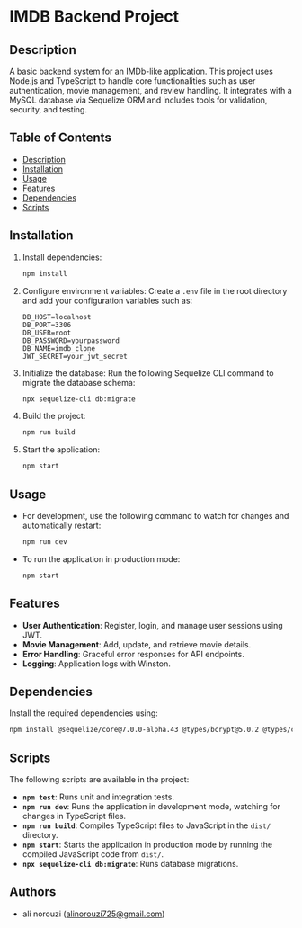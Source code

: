 # IMDB Backend Project

## Description
A basic backend system for an IMDb-like application. This project uses Node.js and TypeScript to handle core functionalities such as user authentication, movie management, and review handling. It integrates with a MySQL database via Sequelize ORM and includes tools for validation, security, and testing.

## Table of Contents
- [Description](#description)
- [Installation](#installation)
- [Usage](#usage)
- [Features](#features)
- [Dependencies](#dependencies)
- [Scripts](#scripts)

## Installation

1. Install dependencies:
   ```bash
   npm install
   ```

2. Configure environment variables:
   Create a `.env` file in the root directory and add your configuration variables such as:
   ```env
   DB_HOST=localhost
   DB_PORT=3306
   DB_USER=root
   DB_PASSWORD=yourpassword
   DB_NAME=imdb_clone
   JWT_SECRET=your_jwt_secret
   ```

3. Initialize the database:
   Run the following Sequelize CLI command to migrate the database schema:
   ```bash
   npx sequelize-cli db:migrate
   ```

4. Build the project:
   ```bash
   npm run build
   ```

5. Start the application:
   ```bash
   npm start
   ```

## Usage

- For development, use the following command to watch for changes and automatically restart:
  ```bash
  npm run dev
  ```

- To run the application in production mode:
  ```bash
  npm start
  ```

## Features

- **User Authentication**: Register, login, and manage user sessions using JWT.
- **Movie Management**: Add, update, and retrieve movie details.
- **Error Handling**: Graceful error responses for API endpoints.
- **Logging**: Application logs with Winston.

## Dependencies

Install the required dependencies using:
```bash
npm install @sequelize/core@7.0.0-alpha.43 @types/bcrypt@5.0.2 @types/cookie-parser@1.4.8 @types/cors@2.8.17 @types/express@5.0.0 @types/jest@29.5.14 @types/jsonwebtoken@9.0.7 @types/multer@1.4.12 @types/node@22.10.5 @types/sequelize@4.28.20 @types/validator@13.12.2 bcrypt@5.1.1 class-transformer@0.5.1 class-validator@0.14.1 cookie-parser@1.4.7 cord@1.0.1 cors@2.8.5 ejs@3.1.10 express@4.21.2 jest@29.7.0 jsonwebtoken@9.0.2 multer@1.4.5-lts.1 mysql2@3.12.0 nodemon@3.1.9 sequelize-cli@6.6.2 sequelize@6.37.5 supertest@7.0.0 ts-jest@29.2.5 ts-node@10.9.2 typescript@5.7.2 winston@3.17.0
```

## Scripts

The following scripts are available in the project:

- **`npm test`**: Runs unit and integration tests.
- **`npm run dev`**: Runs the application in development mode, watching for changes in TypeScript files.
- **`npm run build`**: Compiles TypeScript files to JavaScript in the `dist/` directory.
- **`npm start`**: Starts the application in production mode by running the compiled JavaScript code from `dist/`.
- **`npx sequelize-cli db:migrate`**: Runs database migrations.


## Authors

- ali norouzi ([alinorouzi725@gmail.com](mailto:alinorouzi725@gmail.com))


